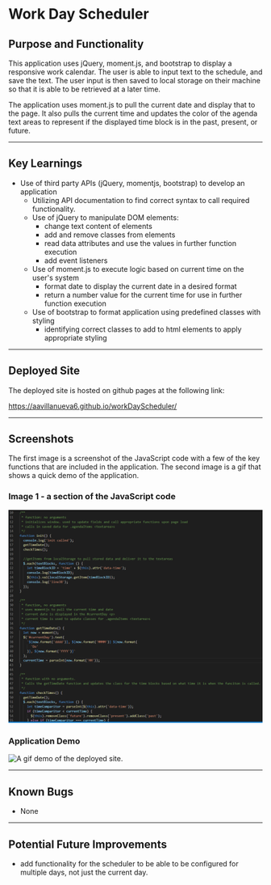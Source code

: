 # Work Day Scheduler

## Purpose and Functionality

This application uses jQuery, moment.js, and bootstrap to display a responsive work calendar. The user is able to input text to the schedule, and save the text. The user input is then saved to local storage on their machine so that it is able to be retrieved at a later time.

The application uses moment.js to pull the current date and display that to the page. It also pulls the current time and updates the color of the agenda text areas to represent if the displayed time block is in the past, present, or future.

---

## Key Learnings

- Use of third party APIs (jQuery, momentjs, bootstrap) to develop an application
  - Utilizing API documentation to find correct syntax to call required functionality.
  - Use of jQuery to manipulate DOM elements:
    - change text content of elements
    - add and remove classes from elements
    - read data attributes and use the values in further function execution
    - add event listeners
  - Use of moment.js to execute logic based on current time on the user's system
    - format date to display the current date in a desired format
    - return a number value for the current time for use in further function execution
  - Use of bootstrap to format application using predefined classes with styling
    - identifying correct classes to add to html elements to apply appropriate styling

---

## Deployed Site

The deployed site is hosted on github pages at the following link:

https://aavillanueva6.github.io/workDayScheduler/

---

## Screenshots

The first image is a screenshot of the JavaScript code with a few of the key functions that are included in the application. The second image is a gif that shows a quick demo of the application.

### Image 1 - a section of the JavaScript code

![An image of the JS code.  Shows a few of the key functions for the application](./assets/images/CodeSectionOne.png)

### Application Demo

![A gif demo of the deployed site.](./assets/images/WorkDaySchedulerDemo.gif)

---

## Known Bugs

- None

---

## Potential Future Improvements

- add functionality for the scheduler to be able to be configured for multiple days, not just the current day.
